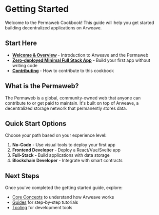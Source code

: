 # Getting Started

Welcome to the Permaweb Cookbook! This guide will help you get started building decentralized applications on Arweave.

## Start Here

- **[Welcome & Overview](./welcome.md)** - Introduction to Arweave and the Permaweb
- **[Zero-deployed Minimal Full Stack App](./quick-starts/hw-no-code.md)** - Build your first app without writing code
- **[Contributing](./contributing.md)** - How to contribute to this cookbook

## What is the Permaweb?

The Permaweb is a global, community-owned web that anyone can contribute to or get paid to maintain. It's built on top of Arweave, a decentralized storage network that permanently stores data.

## Quick Start Options

Choose your path based on your experience level:

1. **No-Code** - Use visual tools to deploy your first app
2. **Frontend Developer** - Deploy a React/Vue/Svelte app
3. **Full-Stack** - Build applications with data storage
4. **Blockchain Developer** - Integrate with smart contracts

## Next Steps

Once you've completed the getting started guide, explore:
- [Core Concepts](../concepts/index.md) to understand how Arweave works
- [Guides](../guides/index.md) for step-by-step tutorials
- [Tooling](../tooling/deployment.md) for development tools
